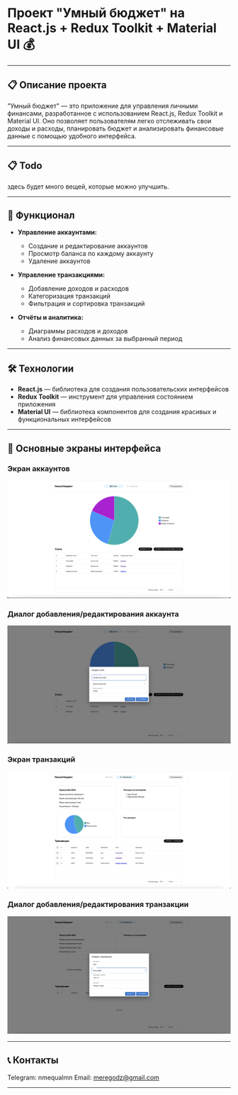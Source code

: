 # Проект "Умный бюджет" на React.js + Redux Toolkit + Material UI 💰

---

## 📋 Описание проекта

"Умный бюджет" — это приложение для управления личными финансами, разработанное с использованием React.js, Redux Toolkit и Material UI. Оно позволяет пользователям легко отслеживать свои доходы и расходы, планировать бюджет и анализировать финансовые данные с помощью удобного интерфейса.

---

## 📋 Todo

здесь будет много вещей, которые можно улучшить.

---
<!-- 
## 📦 Установка

Для запуска проекта на вашем компьютере выполните следующие шаги:

1. **Клонируйте репозиторий:**

```bash
git clone https://github.com/username/smart-budget.git
```

2. **Перейдите в директорию проекта:**

```bash
cd smart-budget
```

3. **Установите зависимости:**

```bash
npm install
```

4. **Запустите приложение:**

```bash
npm start
```

Приложение будет доступно по адресу `http://localhost:3000`.

--- -->

## 🚀 Функционал

- **Управление аккаунтами:**
  - Создание и редактирование аккаунтов
  - Просмотр баланса по каждому аккаунту
  - Удаление аккаунтов

- **Управление транзакциями:**
  - Добавление доходов и расходов
  - Категоризация транзакций
  - Фильтрация и сортировка транзакций

- **Отчёты и аналитика:**
  - Диаграммы расходов и доходов
  - Анализ финансовых данных за выбранный период

---

## 🛠️ Технологии

- **React.js** — библиотека для создания пользовательских интерфейсов
- **Redux Toolkit** — инструмент для управления состоянием приложения
- **Material UI** — библиотека компонентов для создания красивых и функциональных интерфейсов

---

## 📸 Основные экраны интерфейса

### Экран аккаунтов

<img src="./images/main_acc.png" alt="Экран аккаунтов">

### Диалог добавления/редактирования аккаунта

<img src="./images/dialog_acc.png" alt="Диалог добавления/редактирования аккаунта">

### Экран транзакций

<img src="./images/main_trans.png" alt="Экран транзакций">

### Диалог добавления/редактирования транзакции

<img src="./images/dialog_trans.png" alt="Диалог добавления/редактирования транзакции">

---


## 📞 Контакты

Telegram: nmequalmn
Email: meregodz@gmail.com

---
